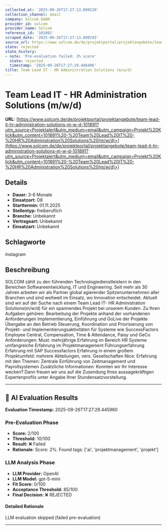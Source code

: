 ```yaml
---
collected_at: '2025-09-26T17:27:13.899228'
collection_channel: email
company: Solcom GmbH
provider_id: solcom
provider_name: Solcom
reference_id: '101891'
scraped_date: '2025-09-26T17:27:13.899743'
source_url: https://www.solcom.de/de/projektportal/projektangebote/team-lead-it-hr-administration-solutions-m-w-d-101891?utm_source=Projektalert&utm_medium=email&utm_campaign=Projekt%20Klick&utm_content=101891%20-%20Team%20Lead%20IT%20-%20HR%20Administration%20Solutions%20(m/w/d)>
state: rejected
state_history:
- note: 'Pre-evaluation failed: 2% score'
  state: rejected
  timestamp: '2025-09-26T17:27:29.446496'
title: Team Lead IT - HR Administration Solutions (m/w/d)
---
```




# Team Lead IT - HR Administration Solutions (m/w/d)
**URL:** [https://www.solcom.de/de/projektportal/projektangebote/team-lead-it-hr-administration-solutions-m-w-d-101891?utm_source=Projektalert&utm_medium=email&utm_campaign=Projekt%20Klick&utm_content=101891%20-%20Team%20Lead%20IT%20-%20HR%20Administration%20Solutions%20(m/w/d)>](https://www.solcom.de/de/projektportal/projektangebote/team-lead-it-hr-administration-solutions-m-w-d-101891?utm_source=Projektalert&utm_medium=email&utm_campaign=Projekt%20Klick&utm_content=101891%20-%20Team%20Lead%20IT%20-%20HR%20Administration%20Solutions%20(m/w/d)>)
## Details
- **Dauer:** 3-6 Monate
- **Einsatzort:** D8
- **Starttermin:** 01.11.2025
- **Stellentyp:** freiberuflich
- **Branche:** Unbekannt
- **Vertragsart:** Unbekannt
- **Einsatzart:** Unbekannt

## Schlagworte
Instagram

## Beschreibung
SOLCOM zählt zu den führenden Technologiedienstleistern in den Bereichen Softwareentwicklung, IT und Engineering. Seit mehr als 30 Jahren arbeiten wir als Partner global agierender Spitzenunternehmen aller Branchen und sind weltweit im Einsatz, wo Innovation entscheidet.
Aktuell sind wir auf der Suche nach einem Team Lead IT- HR Administration Solutions(m/w/d) für ein spannendes Projekt bei unserem Kunden.
Zu Ihren Aufgaben gehören:
Bearbeitung der Projekte anhand der vorhandenen Anforderungen
Implementierung, Einführung und GoLive der Projekte
Übergabe an den Betrieb
Steuerung, Koordination und Priorisierung von Projekt- und Implementierungsaktivitäten für Systeme wie SuccessFactors Employee Central, Compensation, Time & Attendance, Paisy und GeCo
Anforderungen:
Must:
mehrjährige Erfahrung im Bereich HR Systeme
umfangreiche Erfahrung im Projektmanagement
Führungserfahrung
Erfahrung mit SAP Successfactors
Erfahrung in einem großem Projektumfeld: mehrere Abteilungen, vers. Gesellschaften
Nice:
Erfahrung mit den Themen: Zentrale Einführung von Zeitmanagement und Payrollsystemen
Zusätzliche Informationen:
Konnten wir Ihr Interesse wecken? Dann freuen wir uns auf die Zusendung Ihres aussagekräftigen Expertenprofils unter Angabe Ihrer Stundensatzvorstellung.

---

## 🤖 AI Evaluation Results

**Evaluation Timestamp:** 2025-09-26T17:27:29.445960

### Pre-Evaluation Phase
- **Score:** 2/100
- **Threshold:** 10/100
- **Result:** ❌ Failed
- **Rationale:** Score: 2%. Found tags: ['ai', 'projektmanagement', 'projekt']

### LLM Analysis Phase
- **LLM Provider:** OpenAI
- **LLM Model:** gpt-5-mini
- **Fit Score:** 0/100
- **Acceptance Threshold:** 85/100
- **Final Decision:** ❌ REJECTED

#### Detailed Rationale
LLM evaluation skipped (failed pre-evaluation)

---
